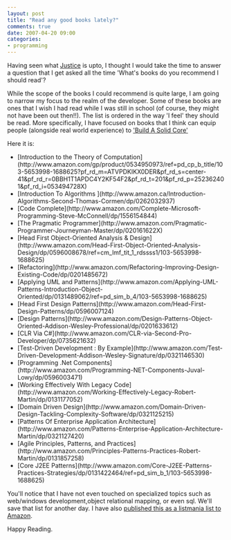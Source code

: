 ```yaml
---
layout: post
title: "Read any good books lately?"
comments: true
date: 2007-04-20 09:00
categories:
- programming
---
```


Having seen what [Justice](http://graysmatter.codivation.com/HowIAmBecomingABetterDeveloperPart1OfInfinity.aspx) is upto, I thought I would take the time to answer a question that I get asked all the time 'What's books do you recommend I should read'?

While the scope of the books I could recommend is quite large, I am going to narrow my focus to the realm of the developer. Some of these books are ones that I wish I had read while I was still in school (of course, they might not have been out then!!). The list is ordered in the way 'I feel' they should be read. More specifically, I have focused on books that I think can equip people (alongside real world experience) to ['Build A Solid Core'](http://blog.developwithpassion.com/BuildASolidCore.aspx)

Here it is:
<ul>
<li>[Introduction to the Theory of Computation](http://www.amazon.com/gp/product/0534950973/ref=pd_cp_b_title/103-5653998-1688625?pf_rd_m=ATVPDKIKX0DER&pf_rd_s=center-41&pf_rd_r=0BBH1T1APDC4Y2KF54F2&pf_rd_t=201&pf_rd_p=252362401&pf_rd_i=053494728X)</li>
<li>[Introduction To Algorithms ](http://www.amazon.ca/Introduction-Algorithms-Second-Thomas-Cormen/dp/0262032937)</li>
<li>[Code Complete](http://www.amazon.com/Complete-Microsoft-Programming-Steve-McConnell/dp/1556154844)</li>
<li>[The Pragmatic Programmer](http://www.amazon.com/Pragmatic-Programmer-Journeyman-Master/dp/020161622X)</li>
<li>[Head First Object-Oriented Analysis & Design](http://www.amazon.com/Head-First-Object-Oriented-Analysis-Design/dp/0596008678/ref=cm_lmf_tit_1_rdssss1/103-5653998-1688625)</li>
<li>[Refactoring](http://www.amazon.com/Refactoring-Improving-Design-Existing-Code/dp/0201485672)</li>
<li>[Applying UML and Patterns](http://www.amazon.com/Applying-UML-Patterns-Introduction-Object-Oriented/dp/0131489062/ref=pd_sim_b_4/103-5653998-1688625)</li>
<li>[Head First Design Patterns](http://www.amazon.com/Head-First-Design-Patterns/dp/0596007124)</li>
<li>[Design Patterns](http://www.amazon.com/Design-Patterns-Object-Oriented-Addison-Wesley-Professional/dp/0201633612)</li>
<li>[CLR Via C#](http://www.amazon.com/CLR-via-Second-Pro-Developer/dp/0735621632)</li>
<li>[Test-Driven Development : By Example](http://www.amazon.com/Test-Driven-Development-Addison-Wesley-Signature/dp/0321146530)</li>
<li>[Programming .Net Components](http://www.amazon.com/Programming-NET-Components-Juval-Lowy/dp/0596003471)</li>
<li>[Working Effectively With Legacy Code](http://www.amazon.com/Working-Effectively-Legacy-Robert-Martin/dp/0131177052)</li>
<li>[Domain Driven Design](http://www.amazon.com/Domain-Driven-Design-Tackling-Complexity-Software/dp/0321125215)</li>
<li>[Patterns Of Enterprise Application Architecture](http://www.amazon.com/Patterns-Enterprise-Application-Architecture-Martin/dp/0321127420)</li>
<li>[Agile Principles, Patterns, and Practices](http://www.amazon.com/Principles-Patterns-Practices-Robert-Martin/dp/0131857258)</li>
<li>[Core J2EE Patterns](http://www.amazon.com/Core-J2EE-Patterns-Practices-Strategies/dp/0131422464/ref=pd_sim_b_1/103-5653998-1688625)</li></ul>

You'll notice that I have not even touched on specialized topics such as web/windows development,object relational mapping, or even sql. We'll save that list for another day. I have also [published this as a listmania list to Amazon](http://www.amazon.com/gp/richpub/listmania/fullview/R39PW96KKNBR79/ref=cm_lm_pthnk_view/103-5653998-1688625?ie=UTF8&lm%5Fbb=).

Happy Reading.




